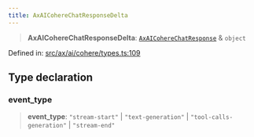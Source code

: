 ```yaml
---
title: AxAICohereChatResponseDelta
---
```


> **AxAICohereChatResponseDelta**: [`AxAICohereChatResponse`](#apidocs/typealiasaxaicoherechatresponse) & `object`

Defined in: [src/ax/ai/cohere/types.ts:109](#apidocs/httpsgithubcomax-llmaxblob3b79ada8d723949fcd8a76c2b6f48cf69d8394f8srcaxaicoheretypestsl109)

## Type declaration

### event\_type

> **event\_type**: `"stream-start"` \| `"text-generation"` \| `"tool-calls-generation"` \| `"stream-end"`
